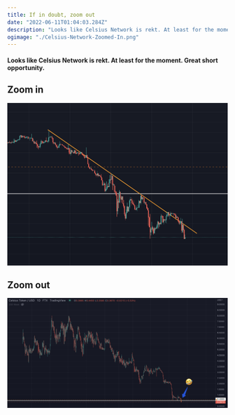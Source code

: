 ```yaml
---
title: If in doubt, zoom out
date: "2022-06-11T01:04:03.284Z"
description: "Looks like Celsius Network is rekt. At least for the moment."
ogimage: "./Celsius-Network-Zoomed-In.png"
---
```


#### Looks like Celsius Network is rekt. At least for the moment. Great short opportunity.

## Zoom in
![Zoomed in](./Celsius-Network-Zoomed-In.png)

## Zoom out
![Zoomed out](./Celsius-Network-Zoomed-Out.jpg)
